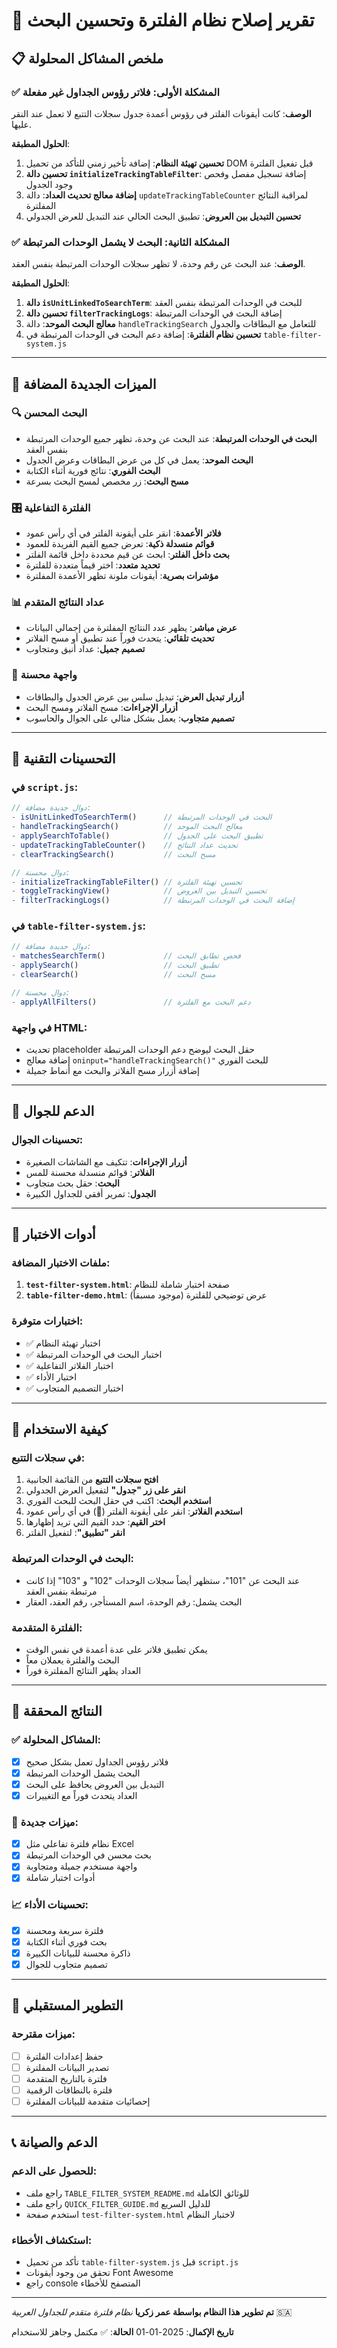 # 🔧 تقرير إصلاح نظام الفلترة وتحسين البحث

## 📋 ملخص المشاكل المحلولة

### ✅ المشكلة الأولى: فلاتر رؤوس الجداول غير مفعلة
**الوصف**: كانت أيقونات الفلتر في رؤوس أعمدة جدول سجلات التتبع لا تعمل عند النقر عليها.

**الحلول المطبقة**:
1. **تحسين تهيئة النظام**: إضافة تأخير زمني للتأكد من تحميل DOM قبل تفعيل الفلترة
2. **تحسين دالة `initializeTrackingTableFilter`**: إضافة تسجيل مفصل وفحص وجود الجدول
3. **إضافة معالج تحديث العداد**: دالة `updateTrackingTableCounter` لمراقبة النتائج المفلترة
4. **تحسين التبديل بين العروض**: تطبيق البحث الحالي عند التبديل للعرض الجدولي

### ✅ المشكلة الثانية: البحث لا يشمل الوحدات المرتبطة
**الوصف**: عند البحث عن رقم وحدة، لا تظهر سجلات الوحدات المرتبطة بنفس العقد.

**الحلول المطبقة**:
1. **دالة `isUnitLinkedToSearchTerm`**: للبحث في الوحدات المرتبطة بنفس العقد
2. **تحسين دالة `filterTrackingLogs`**: إضافة البحث في الوحدات المرتبطة
3. **معالج البحث الموحد**: دالة `handleTrackingSearch` للتعامل مع البطاقات والجدول
4. **تحسين نظام الفلترة**: إضافة دعم البحث في الوحدات المرتبطة في `table-filter-system.js`

---

## 🚀 الميزات الجديدة المضافة

### 🔍 **البحث المحسن**
- **البحث في الوحدات المرتبطة**: عند البحث عن وحدة، تظهر جميع الوحدات المرتبطة بنفس العقد
- **البحث الموحد**: يعمل في كل من عرض البطاقات وعرض الجدول
- **البحث الفوري**: نتائج فورية أثناء الكتابة
- **مسح البحث**: زر مخصص لمسح البحث بسرعة

### 🎛️ **الفلترة التفاعلية**
- **فلاتر الأعمدة**: انقر على أيقونة الفلتر في أي رأس عمود
- **قوائم منسدلة ذكية**: تعرض جميع القيم الفريدة للعمود
- **بحث داخل الفلتر**: ابحث عن قيم محددة داخل قائمة الفلتر
- **تحديد متعدد**: اختر قيماً متعددة للفلترة
- **مؤشرات بصرية**: أيقونات ملونة تظهر الأعمدة المفلترة

### 📊 **عداد النتائج المتقدم**
- **عرض مباشر**: يظهر عدد النتائج المفلترة من إجمالي البيانات
- **تحديث تلقائي**: يتحدث فوراً عند تطبيق أو مسح الفلاتر
- **تصميم جميل**: عداد أنيق ومتجاوب

### 🎨 **واجهة محسنة**
- **أزرار تبديل العرض**: تبديل سلس بين عرض الجدول والبطاقات
- **أزرار الإجراءات**: مسح الفلاتر ومسح البحث
- **تصميم متجاوب**: يعمل بشكل مثالي على الجوال والحاسوب

---

## 🔧 التحسينات التقنية

### **في `script.js`**:
```javascript
// دوال جديدة مضافة:
- isUnitLinkedToSearchTerm()      // البحث في الوحدات المرتبطة
- handleTrackingSearch()          // معالج البحث الموحد
- applySearchToTable()            // تطبيق البحث على الجدول
- updateTrackingTableCounter()    // تحديث عداد النتائج
- clearTrackingSearch()           // مسح البحث

// دوال محسنة:
- initializeTrackingTableFilter() // تحسين تهيئة الفلترة
- toggleTrackingView()            // تحسين التبديل بين العروض
- filterTrackingLogs()            // إضافة البحث في الوحدات المرتبطة
```

### **في `table-filter-system.js`**:
```javascript
// دوال جديدة مضافة:
- matchesSearchTerm()             // فحص تطابق البحث
- applySearch()                   // تطبيق البحث
- clearSearch()                   // مسح البحث

// دوال محسنة:
- applyAllFilters()               // دعم البحث مع الفلترة
```

### **في واجهة HTML**:
- تحديث placeholder حقل البحث ليوضح دعم الوحدات المرتبطة
- إضافة معالج `oninput="handleTrackingSearch()"` للبحث الفوري
- إضافة أزرار مسح الفلاتر والبحث مع أنماط جميلة

---

## 📱 الدعم للجوال

### **تحسينات الجوال**:
- **أزرار الإجراءات**: تتكيف مع الشاشات الصغيرة
- **الفلاتر**: قوائم منسدلة محسنة للمس
- **البحث**: حقل بحث متجاوب
- **الجدول**: تمرير أفقي للجداول الكبيرة

---

## 🧪 أدوات الاختبار

### **ملفات الاختبار المضافة**:
1. **`test-filter-system.html`**: صفحة اختبار شاملة للنظام
2. **`table-filter-demo.html`**: عرض توضيحي للفلترة (موجود مسبقاً)

### **اختبارات متوفرة**:
- ✅ اختبار تهيئة النظام
- ✅ اختبار البحث في الوحدات المرتبطة
- ✅ اختبار الفلاتر التفاعلية
- ✅ اختبار الأداء
- ✅ اختبار التصميم المتجاوب

---

## 📖 كيفية الاستخدام

### **في سجلات التتبع**:
1. **افتح سجلات التتبع** من القائمة الجانبية
2. **انقر على زر "جدول"** لتفعيل العرض الجدولي
3. **استخدم البحث**: اكتب في حقل البحث للبحث الفوري
4. **استخدم الفلاتر**: انقر على أيقونة الفلتر (🔽) في أي رأس عمود
5. **اختر القيم**: حدد القيم التي تريد إظهارها
6. **انقر "تطبيق"**: لتفعيل الفلتر

### **البحث في الوحدات المرتبطة**:
- عند البحث عن "101"، ستظهر أيضاً سجلات الوحدات "102" و "103" إذا كانت مرتبطة بنفس العقد
- البحث يشمل: رقم الوحدة، اسم المستأجر، رقم العقد، العقار

### **الفلترة المتقدمة**:
- يمكن تطبيق فلاتر على عدة أعمدة في نفس الوقت
- البحث والفلترة يعملان معاً
- العداد يظهر النتائج المفلترة فوراً

---

## 🎯 النتائج المحققة

### ✅ **المشاكل المحلولة**:
- [x] فلاتر رؤوس الجداول تعمل بشكل صحيح
- [x] البحث يشمل الوحدات المرتبطة
- [x] التبديل بين العروض يحافظ على البحث
- [x] العداد يتحدث فوراً مع التغييرات

### 🚀 **ميزات جديدة**:
- [x] نظام فلترة تفاعلي مثل Excel
- [x] بحث محسن في الوحدات المرتبطة
- [x] واجهة مستخدم جميلة ومتجاوبة
- [x] أدوات اختبار شاملة

### 📈 **تحسينات الأداء**:
- [x] فلترة سريعة ومحسنة
- [x] بحث فوري أثناء الكتابة
- [x] ذاكرة محسنة للبيانات الكبيرة
- [x] تصميم متجاوب للجوال

---

## 🔮 التطوير المستقبلي

### **ميزات مقترحة**:
- [ ] حفظ إعدادات الفلترة
- [ ] تصدير البيانات المفلترة
- [ ] فلترة بالتاريخ المتقدمة
- [ ] فلترة بالنطاقات الرقمية
- [ ] إحصائيات متقدمة للبيانات المفلترة

---

## 📞 الدعم والصيانة

### **للحصول على الدعم**:
- راجع ملف `TABLE_FILTER_SYSTEM_README.md` للوثائق الكاملة
- راجع ملف `QUICK_FILTER_GUIDE.md` للدليل السريع
- استخدم صفحة `test-filter-system.html` لاختبار النظام

### **استكشاف الأخطاء**:
- تأكد من تحميل `table-filter-system.js` قبل `script.js`
- تحقق من وجود أيقونات Font Awesome
- راجع console المتصفح للأخطاء

---

**تم تطوير هذا النظام بواسطة عمر زكريا**
*نظام فلترة متقدم للجداول العربية* 🇸🇦

**تاريخ الإكمال**: 2025-01-01
**الحالة**: ✅ مكتمل وجاهز للاستخدام
